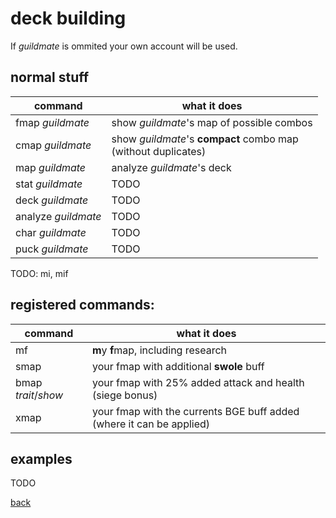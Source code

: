 # deck building
If _guildmate_ is ommited your own account will be used.

## normal stuff

| command 				| what it does 									|
| -- | -- |
| fmap _guildmate_    	| show _guildmate_'s map of possible combos 	|
| cmap _guildmate_    	| show _guildmate_'s **compact** combo map<br>(without duplicates)	|
| map _guildmate_     	| analyze _guildmate_'s deck 					|
| stat _guildmate_    	| TODO 											|
| deck _guildmate_    	| TODO 											|
| analyze _guildmate_ 	| TODO 											|
| char _guildmate_    	| TODO 											|
| puck _guildmate_    	| TODO 											|

TODO: mi, mif

## registered commands:

| command 				| what it does 									|
| -- | -- |
| mf | **m**y **f**map, including research|
| smap | your fmap with additional **swole** buff |
| bmap _trait_/_show_ | your fmap with 25% added attack and health (siege bonus)|
| xmap | your fmap with the currents BGE buff added (where it can be applied)|

## examples

TODO

[back](index)
<!--stackedit_data:
eyJoaXN0b3J5IjpbNDgwOTk3NzU3LC04NjczODcyMjMsLTE2MD
Y2ODg0OTUsNDA3MTE3NjQzLC0xMjM1ODI2MzA0XX0=
-->